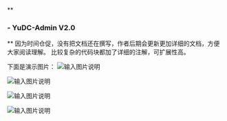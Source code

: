  **

### - YuDC-Admin V2.0
** 
因为时间仓促，没有把文档还在撰写，作者后期会更新更加详细的文档，方便大家阅读理解。
比较复杂的代码块都加了详细的注解，可扩展性高。

下面是演示图片：
![输入图片说明](https://images.gitee.com/uploads/images/2020/1015/091157_ca8a93e0_7620104.png "I9{6%5)}R]C@{L0]5~RTD4A.png")

![输入图片说明](https://images.gitee.com/uploads/images/2020/1015/091229_35d7ea6c_7620104.png "`(JU[824R}%KQK8YIG3NMFT.png")

![输入图片说明](https://images.gitee.com/uploads/images/2020/1015/091300_a921d411_7620104.png "8IL%@{(}~3J68YT[KXTQ2`X.png")

![输入图片说明](https://images.gitee.com/uploads/images/2020/1015/091311_2eebb6df_7620104.png "988PQ{D}`4XM]GB3LB%3XGQ.png")